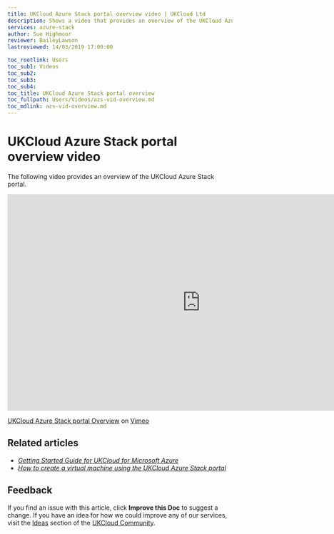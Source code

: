 ```yaml
---
title: UKCloud Azure Stack portal overview video | UKCloud Ltd
description: Shows a video that provides an overview of the UKCloud Azure Stack portal
services: azure-stack
author: Sue Highmoor
reviewer: BaileyLawson
lastreviewed: 14/03/2019 17:00:00

toc_rootlink: Users
toc_sub1: Videos
toc_sub2:
toc_sub3:
toc_sub4:
toc_title: UKCloud Azure Stack portal overview
toc_fullpath: Users/Videos/azs-vid-overview.md
toc_mdlink: azs-vid-overview.md
---
```


# UKCloud Azure Stack portal overview video

The following video provides an overview of the UKCloud Azure Stack portal.

<iframe src="https://player.vimeo.com/video/305064724?color=34d9c3" width="864" height="486" frameborder="0" webkitallowfullscreen mozallowfullscreen allowfullscreen></iframe>

[UKCloud Azure Stack portal Overview](https://vimeo.com/305064724) on [Vimeo](https://vimeo.com/ukcloud)

## Related articles

- [*Getting Started Guide for UKCloud for Microsoft Azure*](azs-gs.md)
- [*How to create a virtual machine using the UKCloud Azure Stack portal*](azs-how-create-vm-portal.md)

## Feedback

If you find an issue with this article, click **Improve this Doc** to suggest a change. If you have an idea for how we could improve any of our services, visit the [Ideas](https://community.ukcloud.com/ideas) section of the [UKCloud Community](https://community.ukcloud.com).
